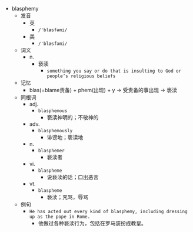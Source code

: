 - blasphemy
  - 发音
    - 英
      - `/'blæsfəmi/`
    - 美
      - `/'blæsfəmi/`
  - 词义
    - n.
      - 亵渎
        - `something you say or do that is insulting to God or people’s religious beliefs`
  - 记忆
    - blas(=blame责备) + phem(出现) + y → 受责备的事出现 → 亵渎
  - 同根词
    - adj.
      - `blasphemous`
        - 亵渎神明的；不敬神的
    - adv.
      - `blasphemously`
        - 诽谤地；亵渎地
    - n.
      - `blasphemer`
        - 亵渎者
    - vi.
      - `blaspheme`
        - 说亵渎的话；口出恶言
    - vt.
      - `blaspheme`
        - 亵渎；咒骂，辱骂
  - 例句
    - `He has acted out every kind of blasphemy, including dressing up as the pope in Rome.`
      - 他做过各种亵渎行为，包括在罗马装扮成教皇。

